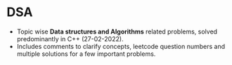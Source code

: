 # DSA
- Topic wise **Data structures and Algorithms** related problems, solved predominantly in C++ (27-02-2022).
- Includes comments to clarify concepts, leetcode question numbers and multiple solutions for a few important problems.
